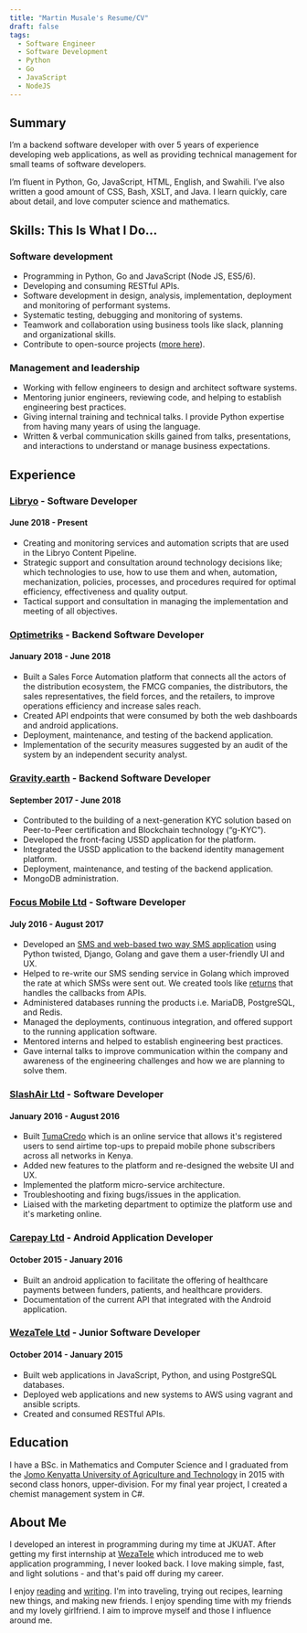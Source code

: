 ```yaml
---
title: "Martin Musale's Resume/CV"
draft: false
tags:
  - Software Engineer
  - Software Development
  - Python
  - Go
  - JavaScript
  - NodeJS
---
```


## Summary

I’m a backend software developer with over 5 years of experience developing web applications, as well as providing technical management for small teams of software developers.

I’m fluent in Python, Go, JavaScript, HTML, English, and Swahili. I’ve also written a good amount of CSS, Bash, XSLT, and Java. I learn quickly, care about detail, and love computer science and mathematics.

## Skills: This Is What I Do...

### Software development

- Programming in Python, Go and JavaScript (Node JS, ES5/6).
- Developing and consuming RESTful APIs.
- Software development in design, analysis, implementation, deployment and monitoring of performant systems.
- Systematic testing, debugging and monitoring of systems.
- Teamwork and collaboration using business tools like slack, planning and organizational skills.
- Contribute to open-source projects ([more here](https://github.com/musale)).

### Management and leadership

- Working with fellow engineers to design and architect software systems.
- Mentoring junior engineers, reviewing code, and helping to establish engineering best practices.
- Giving internal training and technical talks. I provide Python expertise from having many years of using the language.
- Written & verbal communication skills gained from talks, presentations, and interactions to understand or manage business expectations.

## Experience

### [Libryo](https://libryo.com) - Software Developer

#### June 2018 - Present

- Creating and monitoring services and automation scripts that are used in the Libryo Content Pipeline.
- Strategic support and consultation around technology decisions like; which technologies to use, how to use them and when, automation, mechanization, policies, processes, and procedures required for optimal efficiency, effectiveness and quality output.
- Tactical support and consultation in managing the implementation and meeting of all objectives.

### [Optimetriks](https://optimetriks.com) - Backend Software Developer

#### January 2018 - June 2018

- Built a Sales Force Automation platform that connects all the actors of the distribution ecosystem, the FMCG companies, the distributors, the sales representatives, the field forces, and the retailers, to improve operations efficiency and increase sales reach.
- Created API endpoints that were consumed by both the web dashboards and android applications.
- Deployment, maintenance, and testing of the backend application.
- Implementation of the security measures suggested by an audit of the system by an independent security analyst.

### [Gravity.earth](https://gravity.earth) - Backend Software Developer

#### September 2017 - June 2018

- Contributed to the building of a next-generation KYC solution based on Peer-to-Peer certification and Blockchain technology (“g-KYC”).
- Developed the front-facing USSD application for the platform.
- Integrated the USSD application to the backend identity management platform.
- Deployment, maintenance, and testing of the backend application.
- MongoDB administration.

### [Focus Mobile Ltd](https://smsleopard.com) - Software Developer

#### July 2016 - August 2017

- Developed an [SMS and web-based two way SMS application](https://smsleopard.com) using Python twisted, Django, Golang and gave them a user-friendly UI and UX.
- Helped to re-write our SMS sending service in Golang which improved the rate at which SMSs were sent out. We created tools like [returns](https://github.com/musale/returns) that handles the callbacks from APIs.
- Administered databases running the products i.e. MariaDB, PostgreSQL, and Redis.
- Managed the deployments, continuous integration, and offered support to the running application software.
- Mentored interns and helped to establish engineering best practices.
- Gave internal talks to improve communication within the company and awareness of the engineering challenges and how we are planning to solve them.

### [SlashAir Ltd](https://tumacredo.com) - Software Developer

#### January 2016 - August 2016

- Built [TumaCredo](https://tumacredo.com) which is an online service that allows it's registered users to send airtime top-ups to prepaid mobile phone subscribers across all networks in Kenya.
- Added new features to the platform and re-designed the website UI and UX.
- Implemented the platform micro-service architecture.
- Troubleshooting and fixing bugs/issues in the application.
- Liaised with the marketing department to optimize the platform use and it's marketing online.

### [Carepay Ltd](https://carepay.com) - Android Application Developer

#### October 2015 - January 2016

- Built an android application to facilitate the offering of healthcare payments between funders, patients, and healthcare providers.
- Documentation of the current API that integrated with the Android application.

### [WezaTele Ltd](https://wezatele.com) - Junior Software Developer

#### October 2014 - January 2015

- Built web applications in JavaScript, Python, and using PostgreSQL databases.
- Deployed web applications and new systems to AWS using vagrant and ansible scripts.
- Created and consumed RESTful APIs.

## Education

I have a BSc. in Mathematics and Computer Science and I graduated from the [Jomo Kenyatta University of Agriculture and Technology](https://jkuat.ac.ke) in 2015 with second class honors, upper-division. For my final year project, I created a chemist management system in C#.

## About Me

I developed an interest in programming during my time at JKUAT. After getting my first internship at [WezaTele](https://wezatele.com) which introduced me to web application programming, I never looked back. I love making simple, fast, and light solutions - and that's paid off during my career.

I enjoy [reading](https://www.goodreads.com/user/show/13682301-mr-musale) and [writing](/thoughts). I'm into traveling, trying out recipes, learning new things, and making new friends. I enjoy spending time with my friends and my lovely girlfriend. I aim to improve myself and those I influence around me.
